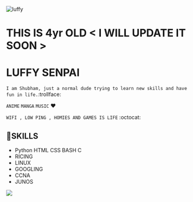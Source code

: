 ![luffy](https://c.tenor.com/UTxKJNlZilwAAAAj/luffy-monkey-d-luffy.gif)

# THIS IS 4yr OLD < I WILL UPDATE IT SOON >


# LUFFY SENPAI

`I am Shubham, just a normal dude trying to learn new skills and have fun in life.`:trollface: 

`ANIME` `MANGA` `MUSIC` :heart:

`WIFI , LOW PING , HOMIES AND GAMES IS LIFE` :octocat:

## 🔭SKILLS 
- Python HTML CSS BASH C 
- RICING 
- LINUX 
- GOOGLING 
- CCNA 
- JUNOS




![](https://media.tenor.com/images/2794518aa4f09416111160d1393d6301/tenor.gif)
